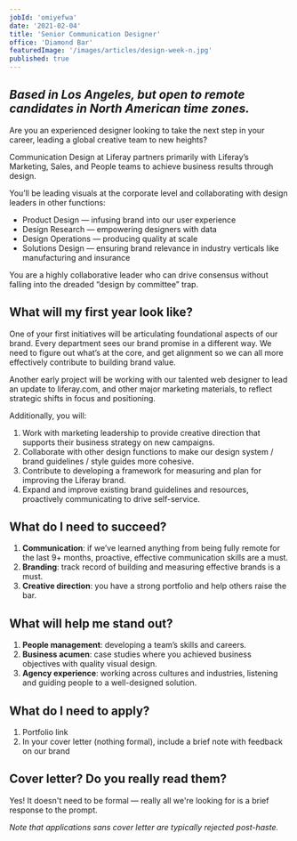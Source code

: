 ```yaml
---
jobId: 'omiyefwa'
date: '2021-02-04'
title: 'Senior Communication Designer'
office: 'Diamond Bar'
featuredImage: '/images/articles/design-week-n.jpg'
published: true
---
```


## _Based in Los Angeles, but open to remote candidates in North American time zones._

Are you an experienced designer looking to take the next step in your career, leading a global creative team to new heights?

Communication Design at Liferay partners primarily with Liferay’s Marketing, Sales, and People teams to achieve business results through design.

You’ll be leading visuals at the corporate level and collaborating with design leaders in other functions:

-   Product Design — infusing brand into our user experience
-   Design Research — empowering designers with data
-   Design Operations — producing quality at scale
-   Solutions Design — ensuring brand relevance in industry verticals like manufacturing and insurance

You are a highly collaborative leader who can drive consensus without falling into the dreaded “design by committee” trap.

## What will my first year look like?

One of your first initiatives will be articulating foundational aspects of our brand. Every department sees our brand promise in a different way. We need to figure out what’s at the core, and get alignment so we can all more effectively contribute to building brand value.

Another early project will be working with our talented web designer to lead an update to liferay.com, and other major marketing materials, to reflect strategic shifts in focus and positioning.

Additionally, you will:

1. Work with marketing leadership to provide creative direction that supports their business strategy on new campaigns.
2. Collaborate with other design functions to make our design system / brand guidelines / style guides more cohesive.
3. Contribute to developing a framework for measuring and plan for improving the Liferay brand.
4. Expand and improve existing brand guidelines and resources, proactively communicating to drive self-service.

## What do I need to succeed?

1. **Communication**: if we’ve learned anything from being fully remote for the last 9+ months, proactive, effective communication skills are a must.
2. **Branding**: track record of building and measuring effective brands is a must.
3. **Creative direction**: you have a strong portfolio and help others raise the bar.

## What will help me stand out?

1. **People management**: developing a team’s skills and careers.
2. **Business acumen**: case studies where you achieved business objectives with quality visual design.
3. **Agency experience**: working across cultures and industries, listening and guiding people to a well-designed solution.

## What do I need to apply?

1. Portfolio link
2. In your cover letter (nothing formal), include a brief note with feedback on our brand

## Cover letter? Do you really read them?

Yes! It doesn't need to be formal — really all we're looking for is a brief response to the prompt.

_Note that applications sans cover letter are typically rejected post-haste._
